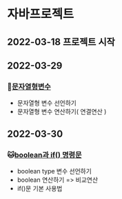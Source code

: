 # 자바프로젝트
## 2022-03-18 프로젝트 시작

## 2022-03-29
### :hamster:[문자열형변수](https://github.com/geunyang/2022_javaworks/tree/master/Java_10_Varriable_05)
* 문자열형 변수 선언하기
* 문자열형 변수 연산하기( 연결연산 )

## 2022-03-30
### :cat:[boolean과 if() 명령문](https://github.com/geunyang/2022_javaworks/tree/master/Java_10_Varriable_06)
* boolean type 변수 선언하기
* boolean 연산하기 => 비교연산
* if()문 기본 사용법